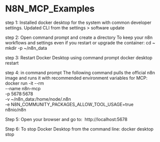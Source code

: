 # N8N_MCP_Examples

step 1:
Installed docker desktop for the system with common developer settings. Updated CLI from the settings > software update

step 2: Open command prompt and create a directory To keep your n8n workflows and settings even if you restart or upgrade the container:
cd ~
mkdir -p ~/n8n_data

step 3: Restart Docker Desktop using command prompt
docker desktop restart

step 4: in command prompt The following command pulls the official n8n image and runs it with recommended environment variables for MCP:
docker run -it --rm \
  --name n8n-mcp \
  -p 5678:5678 \
  -v ~/n8n_data:/home/node/.n8n \
  -e N8N_COMMUNITY_PACKAGES_ALLOW_TOOL_USAGE=true \
  n8nio/n8n

  Step 5: Open your browser and go to: 
  http://localhost:5678

  Step 6: To stop Docker Desktop from the command line:
  docker desktop stop
